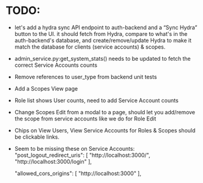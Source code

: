 # TODO:

- let's add a hydra sync API endpoint to auth-backend and a “Sync Hydra” button to the UI.  it should fetch from Hydra, compare to what's in the auth-backend's database, and create/remove/update Hydra to make it match the database for clients (service accounts) & scopes.
- admin_service.py:get_system_stats() needs to be updated to fetch the correct Service Accounts counts
- Remove references to user_type from backend unit tests
- Add a Scopes View page
- Role list shows User counts, need to add Service Account counts
- Change Scopes Edit from a modal to a page, should let you add/remove the scope from service accounts like we do for Role Edit
- Chips on View Users, View Service Accounts for Roles & Scopes should be clickable links.

- Seem to be missing these on Service Accounts:
  "post_logout_redirect_uris": [
    "http://localhost:3000/",
    "http://localhost:3000/login"
  ],

  "allowed_cors_origins": [
    "http://localhost:3000"
  ],